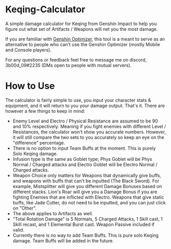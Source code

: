 # Keqing-Calculator
A simple damage calculator for Keqing from Genshin Impact to help you figure out what set of Artifacts / Weapons will net you the most damage. 

If you are familiar with [Genshin Optimizer](frzyc.github.io/genshin-optimizer), this tool is a meant to serve as an alternative to people who can't use the Genshin Optimizer (mostly Mobile and Console players).

For any questions or feedback feel free to message me on discord, 3b00d_09#2235 (DMs open to people with mutual servers).


# How to Use

The calculator is fairly simple to use, you input your character stats & equipment, and it will return to you your damage output. That's it. There are however a few things
to keep in mind:

- Enemy Level and Electro / Physical Resistance are assumed to be 90 and 10% respectively. Meaning if you fight enemies with different Level / Resistances, the calculator 
won't show you accurate numbers. However, it will still compare the two sets to you accurately so keep an eye on the "difference" percentage. 
- There is no option to input Team Buffs at the moment. This is purely Solo Keqing damage. 
- Infusion type is the same as Goblet type; Phys Goblet will be Phys Normal / Charged attacks and Electro Goblet will be Electro Normal / Charged attacks.
- Weapon Choice only matters for Weapons that dynamically give buffs, and weapons with buffs that can't be inputted (The Black Sword).
For example, Mistsplitter will give you different Damage Bonuses based on different stacks. Lion's Roar will give you a Damage Bonus if you are fighting Enemies that 
are inflicted with Electro. Weapons that give static buffs, like Jade Cutter, do not need to be inputted, and you can just click on "Other". 
- The above applies to Artifacts as well.
- "Total Rotation Damage" is 5 Normals, 5 Charged Attacks, 1 Skill cast, 1 Skill recast, and 1 Elemental Burst cast. Weapon Passive included if valid.
- Currently there is no way to add Team Buffs. This is pure solo Keqing damage. Team Buffs will be added in the future. 

